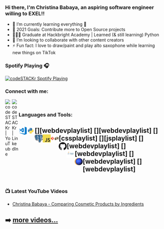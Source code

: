 ### Hi there, I'm Christina Babaya, an aspiring software engineer willing to EXEL!!
- 🌱 I’m currently learning everything 🤣
- 🥅 2021 Goals: Contribute more to Open Source projects
- 👩🏽‍💻 Graduate at Hackbright Academy | Learned (& still learning) Python
- 👯 I’m looking to collaborate with other content creators
- ⚡ Fun fact: I love to draw/paint and play alto saxophone while learning new things on TikTok
### Spotify Playing 🎧
[<img src="https://now-playing-codestackr.vercel.app/api/spotify-playing" alt="codeSTACKr Spotify Playing" width="350" />](https://open.spotify.com/track/2T7iacVdKNRqijRYwlukrY?si=2e4a197398e64709)
### Connect with me:
[<img align="left" alt="codeSTACKr | YouTube" width="22px" src="https://cdn.jsdelivr.net/npm/simple-icons@v3/icons/youtube.svg" />][youtube]
[<img align="left" alt="codeSTACKr | LinkedIn" width="22px" src="https://cdn.jsdelivr.net/npm/simple-icons@v3/icons/linkedin.svg" />][linkedin]
<br />
### Languages and Tools:
[<img align="left" alt="Visual Studio Code" width="26px" src="https://raw.githubusercontent.com/github/explore/80688e429a7d4ef2fca1e82350fe8e3517d3494d/topics/visual-studio-code/visual-studio-code.png" />][webdevplaylist]
[<img align="left" alt="Python" width="26px" src="https://raw.githubusercontent.com/github/explore/80688e429a7d4ef2fca1e82350fe8e3517d3494d/topics/python/python.png" />][webdevplaylist]
[<img align="left" alt="PostgreSQL" width="26px" src="https://raw.githubusercontent.com/github/explore/80688e429a7d4ef2fca1e82350fe8e3517d3494d/topics/postgresql/postgresql.png" />][cssplaylist]
[<img align="left" alt="JavaScript" width="26px" src="https://raw.githubusercontent.com/github/explore/80688e429a7d4ef2fca1e82350fe8e3517d3494d/topics/javascript/javascript.png" />][jsplaylist]
[<img align="left" alt="Git" width="26px" src="https://raw.githubusercontent.com/github/explore/80688e429a7d4ef2fca1e82350fe8e3517d3494d/topics/git/git.png" />][webdevplaylist]
[<img align="left" alt="GitHub" width="26px" src="https://raw.githubusercontent.com/github/explore/78df643247d429f6cc873026c0622819ad797942/topics/github/github.png" />][webdevplaylist]
[<img align="left" alt="Java" width="26px" src="https://raw.githubusercontent.com/github/explore/80688e429a7d4ef2fca1e82350fe8e3517d3494d/topics/java/java.png" />][webdevplaylist]
[<img align="left" alt="Eclipse" width="26px" src="https://raw.githubusercontent.com/turesheim/eclipse-icons/master/icons/source/Eclipse_Neon.png" />][webdevplaylist]
<br />
<br />
---
### 📺 Latest YouTube Videos

<!-- YOUTUBE:START -->
- [Christina Babaya - Comparing Cosmetic Products by Ingredients](https://www.youtube.com/watch?v=lsYf9TgHQr4&t=142s)
<!-- YOUTUBE:END -->

➡️ [more videos...](https://www.youtube.com/channel/UCSO3MjeFO0_Nso7b-h0gXIA)
---
[youtube]: https://www.youtube.com/channel/UCSO3MjeFO0_Nso7b-h0gXIA
[linkedin]: www.linkedin.com/in/christina-babaya